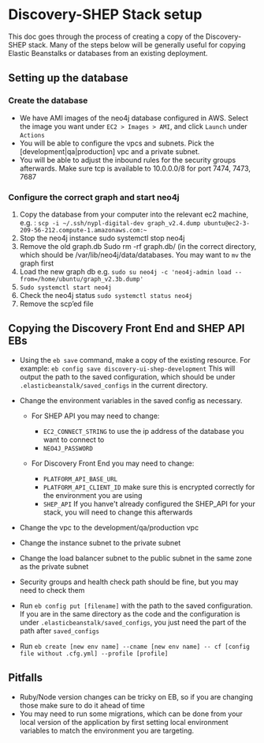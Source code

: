 # Discovery-SHEP Stack setup

This doc goes through the process of creating a copy of the Discovery-SHEP stack. Many of the steps below will be generally useful for copying Elastic Beanstalks or databases from an existing deployment.

## Setting up the database

### Create the database

* We have AMI images of the neo4j database configured in AWS. Select the image you want under `EC2 > Images > AMI`, and click `Launch` under `Actions`
* You will be able to configure the vpcs and subnets. Pick the [development|qa|production] vpc and a private subnet.
* You will be able to adjust the inbound rules for the security groups afterwards. Make sure tcp is available to 10.0.0.0/8 for port 7474, 7473, 7687

### Configure the correct graph and start neo4j

1. Copy the database from your computer into the relevant ec2 machine, e.g. :
```scp -i ~/.ssh/nypl-digital-dev graph_v2.4.dump ubuntu@ec2-3-209-56-212.compute-1.amazonaws.com:~ ```
2. Stop the neo4j instance sudo systemctl stop neo4j
3. Remove the old graph.db
		Sudo rm -rf graph.db/ (in the correct directory, which should be /var/lib/neo4j/data/databases. You may want to `mv` the graph first
4. Load the new graph db e.g.
```sudo su neo4j -c 'neo4j-admin load --from=/home/ubuntu/graph_v2.3b.dump' ```
5. `Sudo systemctl start neo4j`
6. Check the neo4j status `sudo systemctl status neo4j`
7. Remove the scp’ed file


## Copying the Discovery Front End and SHEP API EBs

* Using the `eb save` command, make a copy of the existing resource. For example:
``` eb config save discovery-ui-shep-development ```
This will output the path to the saved configuration, which should be under `.elasticbeanstalk/saved_configs` in the current directory.

* Change the environment variables in the saved config as necessary.

  * For SHEP API you may need to change:
    * `EC2_CONNECT_STRING` to use the ip address of the database you want to connect to
    * `NEO4J_PASSWORD`

  * For Discovery Front End you may need to change:
    * `PLATFORM_API_BASE_URL`
    * `PLATFORM_API_CLIENT_ID` make sure this is encrypted correctly for the environment you are using
    * `SHEP_API` If you hanve't already configured the SHEP_API for your stack, you will need to change this afterwards

* Change the vpc to the development/qa/production vpc

* Change the instance subnet to the private subnet

* Change the load balancer subnet to the public subnet in the same zone as the private subnet

* Security groups and health check path should be fine, but you may need to check them

* Run `eb config put [filename]` with the path to the saved configuration. If you are in the same directory as the code and the configuration is under `.elasticbeanstalk/saved_configs`, you just need the part of the path after `saved_configs`

* Run `eb create [new env name] --cname [new env name] -- cf [config file without .cfg.yml] --profile [profile]`

## Pitfalls

* Ruby/Node version changes can be tricky on EB, so if you are changing those make sure to do it ahead of time
* You may need to run some migrations, which can be done from your local version of the application by first setting local environment variables to match the environment you are targeting.
